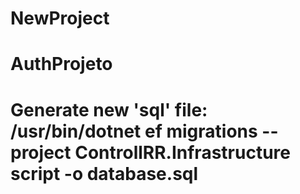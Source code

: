 # NewProject
# AuthProjeto
# Generate new 'sql' file: /usr/bin/dotnet ef migrations --project ControllRR.Infrastructure script -o database.sql